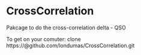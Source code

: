 # CrossCorrelation
Pakcage to do the cross-correlation delta - QSO

To get on your comuter:
    clone https://<YOUR LOGIN_NAME>@github.com/londumas/CrossCorrelation.git

